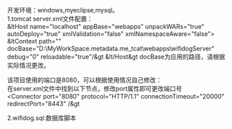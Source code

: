 开发环境：windows,myeclipse,mysql。<br>
1.tomcat server.xml文件配置：<br>
&ltHost name="localhost"  appBase="webapps"
            unpackWARs="true" autoDeploy="true"
            xmlValidation="false" xmlNamespaceAware="false">
		&ltContext path="" docBase="D:\MyWorkSpace\.metadata\.me_tcat\webapps\wifidogServer" debug="0" reloadable="true"/&gt
&lt/Host&gt
docBase为应用的路径，请根据实际情况更改。<br>

该项目使用的端口是8080，可以根据使用情况自己修改：<br>
在server.xml文件中找到以下节点，修改port属性即可更改端口号<br>
<Connector port="8080" protocol="HTTP/1.1" 
               connectionTimeout="20000" 
               redirectPort="8443" /&gt

2.wifidog.sql:数据库脚本
